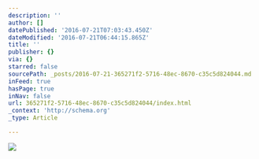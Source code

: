 ```yaml
---
description: ''
author: []
datePublished: '2016-07-21T07:03:43.450Z'
dateModified: '2016-07-21T06:44:15.865Z'
title: ''
publisher: {}
via: {}
starred: false
sourcePath: _posts/2016-07-21-365271f2-5716-48ec-8670-c35c5d824044.md
inFeed: true
hasPage: true
inNav: false
url: 365271f2-5716-48ec-8670-c35c5d824044/index.html
_context: 'http://schema.org'
_type: Article

---
```

![](https://the-grid-user-content.s3-us-west-2.amazonaws.com/0041a6c1-e7a1-4f0f-98a3-3e53c966b73d.png)